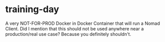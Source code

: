 # training-day
A very NOT-FOR-PROD Docker in Docker Container that will run a Nomad Client. Did I mention that this should not be used anywhere near a production/real use case? Because you definitely shouldn't.
